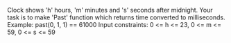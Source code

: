 Clock shows 'h' hours, 'm' minutes and 's' seconds after midnight.
Your task is to make 'Past' function which returns time converted to milliseconds.
Example:
past(0, 1, 1) == 61000
Input constraints: 0 <= h <= 23, 0 <= m <= 59, 0 <= s <= 59